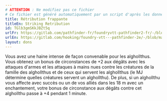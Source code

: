 ```yaml
---
# ATTENTION : Ne modifiez pas ce fichier
# Ce fichier est généré automatiquement par un script d'après les données du module Foundry VTT officiel et de sa traduction
title: Rétribution frappante
titleEn: Striking Retribution
id: TGlb3gmSKkJBZt5q
urlFr: https://gitlab.com/pathfinder-fr/foundryvtt-pathfinder2-fr/-/blob/master/data/feats/TGlb3gmSKkJBZt5q.htm
urlEn: https://gitlab.com/hooking/foundry-vtt---pathfinder-2e/-/blob/master/packs/data/feats.db/striking-retribution.json
layout: dons
---
```

Vous avez une haine intense de façon convenable pour les alghollthus. Vous obtenez un bonus de circonstances de +2 aux dégâts avec les attaques d'armes et les attaques à mains nues contre les créatures de la famille des alghollthus et de ceux qui servent les alghollthus (le MJ détermine quelles créatures servent un alghollthu). De plus, si un alghollthu vous affecte avec succès  ou un de vos alliés dans les 18 m avec un enchantement, votre bonus de circonstance aux dégâts contre cet alghollthu passe à +4 pendant 1 minute.
